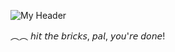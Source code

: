 ![My Header](https://github.com/maggotingg/boink/blob/f70bba5a1da0e54235c6708341d361e3a0baaeb3/Untitled13_20250814200409.png?raw=true)

︵︵ 𝘩𝘪𝘵 𝘵𝘩𝘦 𝘣𝘳𝘪𝘤𝘬𝘴, 𝘱𝘢𝘭, 𝘺𝘰𝘶'𝘳𝘦 𝘥𝘰𝘯𝘦!
